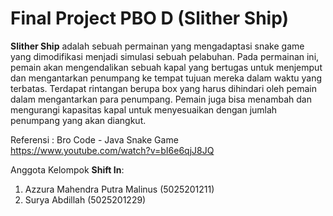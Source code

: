 # Final Project PBO D (Slither Ship)
**Slither Ship** adalah sebuah permainan yang mengadaptasi snake game yang dimodifikasi menjadi simulasi sebuah pelabuhan. Pada permainan ini, pemain akan mengendalikan sebuah kapal yang bertugas untuk menjemput dan mengantarkan penumpang ke tempat tujuan mereka dalam waktu yang terbatas. Terdapat rintangan berupa box yang harus dihindari oleh pemain dalam mengantarkan para penumpang. Pemain juga bisa menambah dan mengurangi kapasitas kapal untuk menyesuaikan dengan jumlah penumpang yang akan diangkut.

Referensi : Bro Code - Java Snake Game\
https://www.youtube.com/watch?v=bI6e6qjJ8JQ

Anggota Kelompok **Shift In**:
1. Azzura Mahendra Putra Malinus (5025201211)
2. Surya Abdillah                (5025201229)
